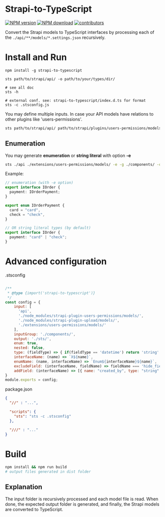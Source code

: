 # Strapi-to-TypeScript


<span><a href="https://www.npmjs.com/package/strapi-to-typescript" title="View this project on NPM"><img src="https://img.shields.io/npm/v/strapi-to-typescript.svg" alt="NPM version" /></a></span>
<span><a href="https://www.npmjs.com/package/strapi-to-typescript" title="View this project on NPM"><img src="https://img.shields.io/npm/dm/strapi-to-typescript.svg" alt="NPM download" /></a></span>
<span><a href="https://github.com/erikvullings/strapi-to-typescript/" title="View this project on Github"><img src="https://img.shields.io/github/contributors/erikvullings/strapi-to-typescript" alt="contributors" /></a></span>


Convert the Strapi models to TypeScript interfaces by processing each of the `./api/**/models/*.settings.json` recursively.

# Install and Run

```console
npm install -g strapi-to-typescript

sts path/to/strapi/api/ -o path/to/your/types/dir/

# see all doc
sts -h

# external conf. see: strapi-to-typescript/index.d.ts for format
sts -c .stsconfig.js
```

You may define multiple inputs. In case your API models have relations to other plugins like 'users-permissions'.

```sh
sts path/to/strapi/api/ path/to/strapi/plugins/users-permissions/models -o path/to/your/types/dir/
```

## Enumeration
You may generate **enumeration** or **string literal** with option **-e**

```sh
sts ./api ./extensions/users-permissions/models/ -e -g ./components/ -o path/to/your/types/dir/
```

Example:
```typescript
// enumeration (with -e option) 
export interface IOrder {
  payment: IOrderPayment;
}

export enum IOrderPayment {
  card = "card",
  check = "check",
}

// OR string literal types (by default)
export interface IOrder {
  payment: "card" | "check";
}
```

# Advanced configuration

.stsconfig
```javascript

/**
 * @type {import('strapi-to-typescript')}
 */
const config = {
    input: [
      'api',
      './node_modules/strapi-plugin-users-permissions/models/',
      './node_modules/strapi-plugin-upload/models/',
      './extensions/users-permissions/models/'
    ],
    inputGroup: './components/',
    output: './sts/',
    enum: true,
    nested: false,
    type: (fieldType) => { if(fieldType == 'datetime') return 'string' },
    interfaceName: (name) => `X${name}`,
    enumName: (name, interfaceName) => `Enum${interfaceName}${name}`,
    excludeField: (interfaceName, fieldName) => fieldName === 'hide_field',
    addField: (interfaceName) => [{ name: "created_by", type: "string" }]
}
module.exports = config;
```

package.json
```json
{
  "//" : "...",

  "scripts": {
    "sts": "sts -c .stsconfig"
  },

  "///" : "..."
}
```

# Build

```sh
npm install && npm run build
# output files generated in dist folder
```

## Explanation

The input folder is recursively processed and each model file is read. When done, the expected output folder is generated, and finally, the Strapi models are converted to TypeScript.
